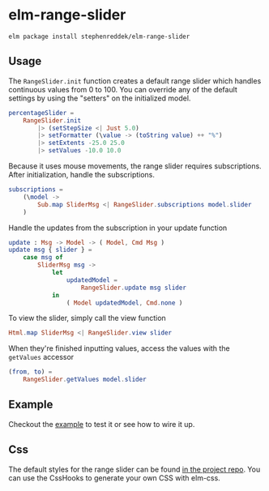 # elm-range-slider

```shell
elm package install stephenreddek/elm-range-slider
```

## Usage

The `RangeSlider.init` function creates a default range slider which handles continuous values from 0 to 100. You can override any of the default settings by using the "setters" on the initialized model.
```elm
percentageSlider =
    RangeSlider.init
        |> (setStepSize <| Just 5.0)
        |> setFormatter (\value -> (toString value) ++ "%")
        |> setExtents -25.0 25.0
        |> setValues -10.0 10.0
```

Because it uses mouse movements, the range slider requires subscriptions. After initialization, handle the subscriptions.
```elm
subscriptions =
    (\model ->
        Sub.map SliderMsg <| RangeSlider.subscriptions model.slider
    )
```

Handle the updates from the subscription in your update function
```elm
update : Msg -> Model -> ( Model, Cmd Msg )
update msg { slider } =
    case msg of
        SliderMsg msg ->
            let
                updatedModel =
                    RangeSlider.update msg slider
            in
                ( Model updatedModel, Cmd.none )
```

To view the slider, simply call the view function
```elm
Html.map SliderMsg <| RangeSlider.view slider
```

When they're finished inputting values, access the values with the `getValues` accessor
```elm
(from, to) =
    RangeSlider.getValues model.slider
```

## Example

Checkout the [example](https://github.com/stephenreddek/elm-range-slider/tree/master/example "elm-range-slider example") to test it or see how to wire it up.

## Css

The default styles for the range slider can be found [in the project repo](https://github.com/stephenreddek/elm-range-slider/tree/master/css "elm-range-slider Github"). You can use the CssHooks to generate your own CSS with elm-css.
